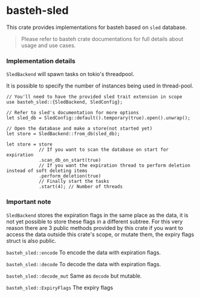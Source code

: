# basteh-sled

This crate provides implementations for basteh based on `sled` database.

> Please refer to basteh crate documentations for full details about usage and use cases.

### Implementation details

`SledBackend` will spawn tasks on tokio's threadpool.

It is possible to specify the number of instances being used in thread-pool.

```rust,no_run
// You'll need to have the provided sled trait extension in scope
use basteh_sled::{SledBackend, SledConfig};

// Refer to sled's documentation for more options
let sled_db = SledConfig::default().temporary(true).open().unwrap();

// Open the database and make a store(not started yet)
let store = SledBackend::from_db(sled_db);

let store = store
            // If you want to scan the database on start for expiration
            .scan_db_on_start(true)
            // If you want the expiration thread to perform deletion instead of soft deleting items
            .perform_deletion(true)
            // Finally start the tasks
            .start(4); // Number of threads
```

### Important note

`SledBackend` stores the expiration flags in the same place as the data, it is not yet possible to store these flags in a different subtree.
For this very reason there are 3 public methods provided by this crate if you want to access the data outside this crate's scope, or mutate them, the expiry flags struct is also public.

`basteh_sled::encode` To encode the data with expiration flags.

`basteh_sled::decode` To decode the data with expiration flags.

`basteh_sled::decode_mut` Same as `decode` but mutable.

`basteh_sled::ExpiryFlags` The expiry flags
